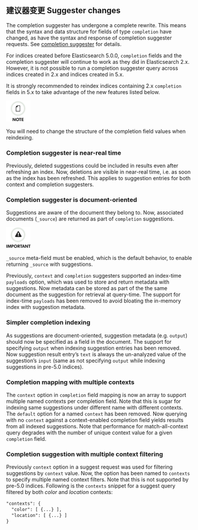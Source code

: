 ## 建议器变更 Suggester changes

The completion suggester has undergone a complete rewrite. This means that the syntax and data structure for fields of type `completion` have changed, as have the syntax and response of completion suggester requests. See [completion suggester](search-suggesters-completion.html) for details.

For indices created before Elasticsearch 5.0.0, `completion` fields and the completion suggester will continue to work as they did in Elasticsearch 2.x. However, it is not possible to run a completion suggester query across indices created in 2.x and indices created in 5.x.

It is strongly recommended to reindex indices containing 2.x `completion` fields in 5.x to take advantage of the new features listed below.

![Note](images/icons/note.png)

You will need to change the structure of the completion field values when reindexing.

### Completion suggester is near-real time

Previously, deleted suggestions could be included in results even after refreshing an index. Now, deletions are visible in near-real time, i.e. as soon as the index has been refreshed. This applies to suggestion entries for both context and completion suggesters.

### Completion suggester is document-oriented

Suggestions are aware of the document they belong to. Now, associated documents (`_source`) are returned as part of `completion` suggestions.

![Important](images/icons/important.png)

`_source` meta-field must be enabled, which is the default behavior, to enable returning `_source` with suggestions.

Previously, `context` and `completion` suggesters supported an index-time `payloads` option, which was used to store and return metadata with suggestions. Now metadata can be stored as part of the the same document as the suggestion for retrieval at query-time. The support for index-time `payloads` has been removed to avoid bloating the in-memory index with suggestion metadata.

### Simpler completion indexing

As suggestions are document-oriented, suggestion metadata (e.g. `output`) should now be specified as a field in the document. The support for specifying `output` when indexing suggestion entries has been removed. Now suggestion result entry’s `text` is always the un-analyzed value of the suggestion’s `input` (same as not specifying `output` while indexing suggestions in pre-5.0 indices).

### Completion mapping with multiple contexts

The `context` option in `completion` field mapping is now an array to support multiple named contexts per completion field. Note that this is sugar for indexing same suggestions under different name with different contexts. The `default` option for a named `context` has been removed. Now querying with no `context` against a context-enabled completion field yields results from all indexed suggestions. Note that performance for match-all-context query degrades with the number of unique context value for a given `completion` field.

### Completion suggestion with multiple context filtering

Previously `context` option in a suggest request was used for filtering suggestions by `context` value. Now, the option has been named to `contexts` to specify multiple named context filters. Note that this is not supported by pre-5.0 indices. Following is the `contexts` snippet for a suggest query filtered by both _color_ and _location_ contexts:
    
    
    "contexts": {
      "color": [ {...} ],
      "location": [ {...} ]
    }
